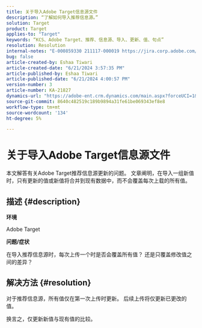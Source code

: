 ```yaml
---
title: 关于导入Adobe Target信息源文件
description: “了解如何导入推荐信息源。”
solution: Target
product: Target
applies-to: "Target"
keywords: “KCS、Adobe Target、推荐、信息源、导入、更新、值、句点”
resolution: Resolution
internal-notes: "E-000859330 211117-000019 https://jira.corp.adobe.com/browse/RECS-5411"
bug: false
article-created-by: Eshaa Tiwari
article-created-date: "6/21/2024 3:57:35 PM"
article-published-by: Eshaa Tiwari
article-published-date: "6/21/2024 4:00:57 PM"
version-number: 3
article-number: KA-21827
dynamics-url: "https://adobe-ent.crm.dynamics.com/main.aspx?forceUCI=1&pagetype=entityrecord&etn=knowledgearticle&id=e281bef3-e62f-ef11-840a-6045bd029b18"
source-git-commit: 8640c482519c189b9894a31fe61be069343ef8e8
workflow-type: tm+mt
source-wordcount: '134'
ht-degree: 5%

---
```


# 关于导入Adobe Target信息源文件


本文解答有关Adobe Target推荐信息源更新的问题。 文章阐明，在导入一组新值时，只有更新的值或新值将合并到现有数据中，而不会覆盖每次上载的所有值。

## 描述 {#description}


<b>环境</b>

Adobe Target

<b>问题/症状</b>

在导入推荐信息源时，每次上传一个时是否会覆盖所有值？ 还是只覆盖修改值之间的差异？


## 解决方法 {#resolution}


对于推荐信息源，所有值仅在第一次上传时更新。 后续上传将仅更新已更改的值。

换言之，仅更新新值与现有值的比较。
